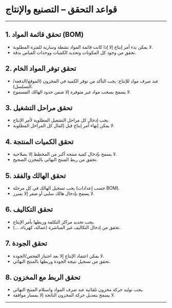 # قواعد التحقق – التصنيع والإنتاج

---

## 1. تحقق قائمة المواد (BOM)
- لا يمكن بدء أمر إنتاج إلا إذا كانت قائمة المواد نشطة وسارية للفترة المطلوبة.
- تحقق من وجود كل المكونات وتحديد الكميات ووحدات القياس بدقة.

## 2. تحقق توفر المواد الخام
- عند صرف مواد للإنتاج: يجب التأكد من توفر الكمية في المخزون (الموقع/الدفعة/التسلسل).
- لا يسمح بسحب مواد غير متوفرة إلا ضمن حدود الهالك المسموح.

## 3. تحقق مراحل التشغيل
- يجب إدخال كل مراحل التشغيل المطلوبة لأمر الإنتاج.
- لا يمكن إنهاء أمر إنتاج قبل إكمال كل المراحل المطلوبة.

## 4. تحقق الكميات المنتجة
- لا يسمح بإدخال كمية منتجة أكبر من المخطط إلا بصلاحية.
- تحقق من ربط المنتج النهائي بالمخزن الصحيح.

## 5. تحقق الهالك والفقد
- يجب تسجيل الهالك في كل مرحلة (حسب إعدادات BOM).
- لا يسمح بإدخال هالك سلبي أو صفر إلا بمبرر.

## 6. تحقق التكاليف
- يجب تحديد مراكز التكلفة وربطها بأمر الإنتاج.
- تحقق من إدخال التكاليف غير المباشرة (عمالة، كهرباء، ...).

## 7. تحقق الجودة
- لا يمكن اعتماد الإنتاج إلا بعد اجتياز الفحص/الجودة.
- تحقق من تسجيل نتيجة الجودة وربطها بالمنتج النهائي.

## 8. تحقق الربط مع المخزون
- يجب توليد حركة مخزون تلقائية عند صرف المواد واستلام المنتج النهائي.
- لا يسمح بتعديل حركة المخزون الناتجة إلا بمسار موافقة.

---